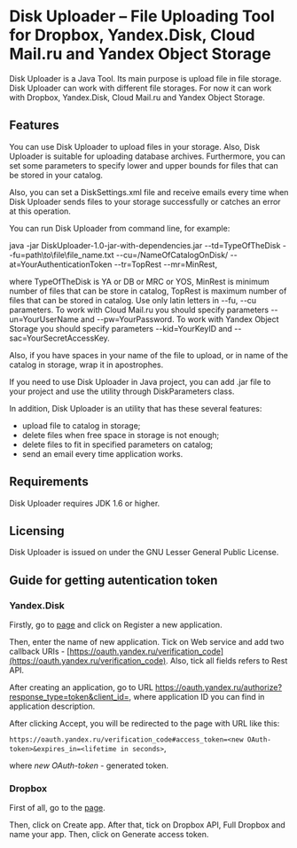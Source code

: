 # Disk Uploader – File Uploading Tool for Dropbox, Yandex.Disk, Cloud Mail.ru and Yandex Object Storage

Disk Uploader is a Java Tool. Its main purpose is upload file in file storage. Disk Uploader can work with different file storages. For now it can work with Dropbox, Yandex.Disk, Cloud Mail.ru and Yandex Object Storage.

## Features

You can use Disk Uploader to upload files in your storage. Also, Disk Uploader is suitable for uploading database archives. Furthermore, you can set some parameters to specify lower and upper bounds for files that can be stored in your catalog.

Also, you can set a DiskSettings.xml file and receive emails every time when Disk Uploader sends files to your storage successfully or catches an error at this operation.

You can run Disk Uploader from command line, for example:

java -jar DiskUploader-1.0-jar-with-dependencies.jar --td=TypeOfTheDisk --fu=path\\to\\file\\file_name.txt --cu=/NameOfCatalogOnDisk/ --at=YourAuthenticationToken --tr=TopRest --mr=MinRest,

where TypeOfTheDisk is YA or DB or MRC or YOS, MinRest is minimum number of files that can be store in catalog, TopRest is maximum number of files that can be stored in catalog. Use only latin letters in --fu, --cu parameters. To work with Cloud Mail.ru you should specify parameters --un=YourUserName and --pw=YourPassword. To work with Yandex Object Storage you should specify parameters --kid=YourKeyID and --sac=YourSecretAccessKey.

Also, if you have spaces in your name of the file to upload, or in name of the catalog in storage, wrap it in apostrophes.

If you need to use Disk Uploader in Java project, you can add .jar file to your project and use the utility through DiskParameters class.

In addition, Disk Uploader is an utility that has these several features:
*	upload file to catalog in storage;
*	delete files when free space in storage is not enough;
*	delete files to fit in specified parameters on catalog;
*	send an email every time application works.

## Requirements

Disk Uploader requires JDK 1.6 or higher.

## Licensing

Disk Uploader is issued on under the GNU Lesser General Public License.

## Guide for getting autentication token

### Yandex.Disk

Firstly, go to [page](https://oauth.yandex.ru/) and click on Register a new application.

Then, enter the name of new application. Tick on Web service and add two callback URIs - [https://oauth.yandex.ru/verification_code](https://oauth.yandex.ru/verification_code). Also, tick all fields refers to Rest API.

After creating an application, go to URL https://oauth.yandex.ru/authorize?response_type=token&client_id=<application id>, where application ID you can find in application description.

After clicking Accept, you will be redirected to the page with URL like this: 

`https://oauth.yandex.ru/verification_code#access_token=<new OAuth-token>&expires_in=<lifetime in seconds>`,

where _new OAuth-token_ - generated token.

### Dropbox

First of all, go to the [page](https://www.dropbox.com/developers/apps).

Then, click on Create app. After that, tick on Dropbox API, Full Dropbox and name your app. Then, click on Generate access token.

